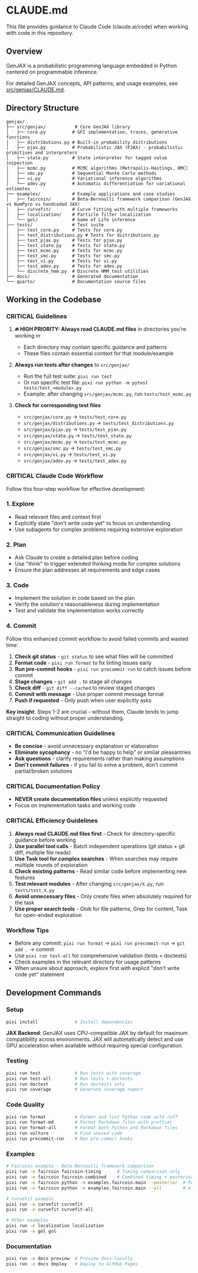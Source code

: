 # CLAUDE.md

This file provides guidance to Claude Code (claude.ai/code) when working with code in this repository.

## Overview

GenJAX is a probabilistic programming language embedded in Python centered on programmable inference.

For detailed GenJAX concepts, API patterns, and usage examples, see [src/genjax/CLAUDE.md](src/genjax/CLAUDE.md).

## Directory Structure

```
genjax/
├── src/genjax/           # Core GenJAX library
│   ├── core.py          # GFI implementation, traces, generative functions
│   ├── distributions.py # Built-in probability distributions
│   ├── pjax.py          # Probabilistic JAX (PJAX) - probabilistic primitives and interpreters
│   ├── state.py         # State interpreter for tagged value inspection
│   ├── mcmc.py          # MCMC algorithms (Metropolis-Hastings, HMC)
│   ├── smc.py           # Sequential Monte Carlo methods
│   ├── vi.py            # Variational inference algorithms
│   └── adev.py          # Automatic differentiation for variational estimates
├── examples/            # Example applications and case studies
│   ├── faircoin/        # Beta-Bernoulli framework comparison (GenJAX vs NumPyro vs handcoded JAX)
│   ├── curvefit/        # Curve fitting with multiple frameworks
│   ├── localization/    # Particle filter localization
│   └── gol/             # Game of Life inference
├── tests/               # Test suite
│   ├── test_core.py     # Tests for core.py
│   ├── test_distributions.py # Tests for distributions.py
│   ├── test_pjax.py     # Tests for pjax.py
│   ├── test_state.py    # Tests for state.py
│   ├── test_mcmc.py     # Tests for mcmc.py
│   ├── test_smc.py      # Tests for smc.py
│   ├── test_vi.py       # Tests for vi.py
│   ├── test_adev.py     # Tests for adev.py
│   └── discrete_hmm.py  # Discrete HMM test utilities
├── docs/                # Generated documentation
└── quarto/              # Documentation source files
```

## Working in the Codebase

### CRITICAL Guidelines

1. **🔥 HIGH PRIORITY: Always read CLAUDE.md files** in directories you're working in

   - Each directory may contain specific guidance and patterns
   - These files contain essential context for that module/example

2. **Always run tests after changes** to `src/genjax/`

   - Run the full test suite: `pixi run test`
   - Or run specific test file: `pixi run python -m pytest tests/test_<module>.py`
   - Example: after changing `src/genjax/mcmc.py`, run `tests/test_mcmc.py`

3. **Check for corresponding test files**
   - `src/genjax/core.py` → `tests/test_core.py`
   - `src/genjax/distributions.py` → `tests/test_distributions.py`
   - `src/genjax/pjax.py` → `tests/test_pjax.py`
   - `src/genjax/state.py` → `tests/test_state.py`
   - `src/genjax/mcmc.py` → `tests/test_mcmc.py`
   - `src/genjax/smc.py` → `tests/test_smc.py`
   - `src/genjax/vi.py` → `tests/test_vi.py`
   - `src/genjax/adev.py` → `tests/test_adev.py`

### CRITICAL Claude Code Workflow

Follow this four-step workflow for effective development:

### 1. Explore

- Read relevant files and context first
- Explicitly state "don't write code yet" to focus on understanding
- Use subagents for complex problems requiring extensive exploration

### 2. Plan

- Ask Claude to create a detailed plan before coding
- Use "think" to trigger extended thinking mode for complex solutions
- Ensure the plan addresses all requirements and edge cases

### 3. Code

- Implement the solution in code based on the plan
- Verify the solution's reasonableness during implementation
- Test and validate the implementation works correctly

### 4. Commit

Follow this enhanced commit workflow to avoid failed commits and wasted time:

1. **Check git status** - `git status` to see what files will be committed
2. **Format code** - `pixi run format` to fix linting issues early
3. **Run pre-commit hooks** - `pixi run precommit-run` to catch issues before commit
4. **Stage changes** - `git add .` to stage all changes
5. **Check diff** - `git diff --cached` to review staged changes
6. **Commit with message** - Use proper commit message format
7. **Push if requested** - Only push when user explicitly asks

**Key insight**: Steps 1-2 are crucial - without them, Claude tends to jump straight to coding without proper understanding.

### CRITICAL Communication Guidelines

- **Be concise** - avoid unnecessary explanation or elaboration
- **Eliminate sycophancy** - no "I'd be happy to help" or similar pleasantries
- **Ask questions** - clarify requirements rather than making assumptions
- **Don't commit failures** - if you fail to solve a problem, don't commit partial/broken solutions

### CRITICAL Documentation Policy

- **NEVER create documentation files** unless explicitly requested
- Focus on implementation tasks and working code

### CRITICAL Efficiency Guidelines

1. **Always read CLAUDE.md files first** - Check for directory-specific guidance before working
2. **Use parallel tool calls** - Batch independent operations (git status + git diff, multiple file reads)
3. **Use Task tool for complex searches** - When searches may require multiple rounds of exploration
4. **Check existing patterns** - Read similar code before implementing new features
5. **Test relevant modules** - After changing `src/genjax/X.py`, run `tests/test_X.py`
6. **Avoid unnecessary files** - Only create files when absolutely required for the task
7. **Use proper search tools** - Glob for file patterns, Grep for content, Task for open-ended exploration

### Workflow Tips

- Before any commit: `pixi run format` → `pixi run precommit-run` → `git add .` → commit
- Use `pixi run test-all` for comprehensive validation (tests + doctests)
- Check examples in the relevant directory for usage patterns
- When unsure about approach, explore first with explicit "don't write code yet" statement

## Development Commands

### Setup

```bash
pixi install              # Install dependencies
```

**JAX Backend**: GenJAX uses CPU-compatible JAX by default for maximum compatibility across environments. JAX will automatically detect and use GPU acceleration when available without requiring special configuration.

### Testing

```bash
pixi run test             # Run tests with coverage
pixi run test-all         # Run tests + doctests
pixi run doctest          # Run doctests only
pixi run coverage         # Generate coverage report
```

### Code Quality

```bash
pixi run format           # Format and lint Python code with ruff
pixi run format-md        # Format Markdown files with prettier
pixi run format-all       # Format both Python and Markdown files
pixi run vulture          # Find unused code
pixi run precommit-run    # Run pre-commit hooks
```

### Examples

```bash
# Faircoin example - Beta-Bernoulli framework comparison
pixi run -e faircoin faircoin-timing      # Timing comparison only
pixi run -e faircoin faircoin-combined    # Combined timing + posterior figure (recommended)
pixi run -e faircoin python -m examples.faircoin.main --posterior  # Posterior comparison only
pixi run -e faircoin python -m examples.faircoin.main --all        # All figures

# Curvefit example
pixi run -e curvefit curvefit
pixi run -e curvefit curvefit-all

# Other examples
pixi run -e localization localization
pixi run -e gol gol
```

### Documentation

```bash
pixi run -e docs preview  # Preview docs locally
pixi run -e docs deploy   # Deploy to GitHub Pages
```
